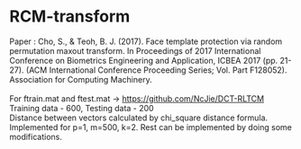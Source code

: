 # RCM-transform
Paper : Cho, S., & Teoh, B. J. (2017). Face template protection via random permutation maxout transform. In Proceedings of 2017 International Conference on Biometrics Engineering and Application, ICBEA 2017 (pp. 21-27). (ACM International Conference Proceeding Series; Vol. Part F128052). Association for Computing Machinery.<br />
<br /> For ftrain.mat and ftest.mat -> https://github.com/NcJie/DCT-RLTCM <br />
Training data - 600, Testing data - 200 <br />
Distance between vectors calculated by chi_square distance formula. <br />
Implemented for p=1, m=500, k=2. Rest can be implemented by doing some modifications.
